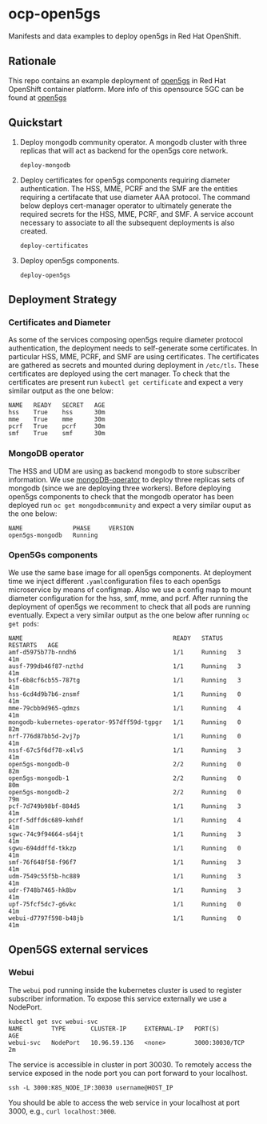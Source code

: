 # ocp-open5gs

Manifests and data examples to deploy open5gs in Red Hat OpenShift.

## Rationale

This repo contains an example deployment of [open5gs](https://open5gs.org) in Red Hat OpenShift container platform. More info of this opensource 5GC can be found at [open5gs](https://open5gs.org)

## Quickstart


1. Deploy mongodb community operator. A mongodb cluster with three replicas that will act as backend for the open5gs core network.

   ```console
   deploy-mongodb
   ```

2. Deploy certificates for open5gs components requiring diameter authentication. The HSS, MME, PCRF and the SMF are the entities requiring a certifacate that use diameter AAA protocol. The command below deploys cert-manager operator to ultimately generate the required secrets for the HSS, MME, PCRF, and SMF. A service account necessary to associate to all the subsequent deployments is also created.

   ```console
   deploy-certificates
   ``` 

3. Deploy open5gs components.

   ```console
   deploy-open5gs
   ```


## Deployment Strategy


### Certificates and Diameter

As some of the services composing open5gs require diameter protocol authentication, the deployment needs to self-generate some certificates. In particular HSS, MME, PCRF, and SMF are using certificates. The certificates are gathered as secrets and mounted during deployment in `/etc/tls`. These certificates are deployed using the cert manager. To check that the certificates are present run `kubectl get certificate` and expect a very similar output as the one below:

```console
NAME   READY   SECRET   AGE
hss    True    hss      30m
mme    True    mme      30m
pcrf   True    pcrf     30m
smf    True    smf      30m
```

### MongoDB operator

The HSS and UDM are using as backend mongodb to store subscriber information. We use [mongoDB-operator](https://github.com/mongodb/mongodb-kubernetes-operator) to deploy three replicas sets of mongodb (since we are deploying three workers).
Before deploying open5gs components to check that the mongodb operator has been deployed run `oc get mongodbcommunity` and expect a very similar ouput as the one below: 

```console
NAME              PHASE     VERSION
open5gs-mongodb   Running  
```

### Open5Gs components

We use the same base image for all open5gs components. At deployment time we inject different `.yaml`configuration files to each open5gs microservice  by means of configmap. Also we use a config map to mount diameter configuration for the hss, smf, mme, and pcrf. After running the deployment of open5gs we recomment to check that all pods are running eventually. Expect a very similar output as the one below after running `oc get pods`:

```console
NAME                                          READY   STATUS    RESTARTS   AGE
amf-d5975b77b-nndh6                           1/1     Running   3          41m
ausf-799db46f87-nzthd                         1/1     Running   3          41m
bsf-6b8cf6cb55-787tg                          1/1     Running   3          41m
hss-6cd4d9b7b6-znsmf                          1/1     Running   0          41m
mme-79cbb9d965-qdmzs                          1/1     Running   4          41m
mongodb-kubernetes-operator-957dff59d-tgpgr   1/1     Running   0          82m
nrf-776d87bb5d-2vj7p                          1/1     Running   0          41m
nssf-67c5f6df78-x4lv5                         1/1     Running   3          41m
open5gs-mongodb-0                             2/2     Running   0          82m
open5gs-mongodb-1                             2/2     Running   0          80m
open5gs-mongodb-2                             2/2     Running   0          79m
pcf-7d749b98bf-884d5                          1/1     Running   3          41m
pcrf-5dffd6c689-kmhdf                         1/1     Running   4          41m
sgwc-74c9f94664-s64jt                         1/1     Running   3          41m
sgwu-694ddffd-tkkzp                           1/1     Running   0          41m
smf-76f648f58-f96f7                           1/1     Running   3          41m
udm-7549c55f5b-hc889                          1/1     Running   3          41m
udr-f748b7465-hk8bv                           1/1     Running   3          41m
upf-75fcf5dc7-g6vkc                           1/1     Running   0          41m
webui-d7797f598-b48jb                         1/1     Running   0          41m
```


## Open5GS external services

### Webui

The `webui` pod running inside the kubernetes cluster is used to register subscriber information. To expose this service externally we use a NodePort. 

```console
kubectl get svc webui-svc
NAME        TYPE       CLUSTER-IP     EXTERNAL-IP   PORT(S)          AGE
webui-svc   NodePort   10.96.59.136   <none>        3000:30030/TCP   2m 
```

The service is accessible in cluster in port 30030. To remotely access the service exposed in the node port you can port forward to your localhost.

```console
ssh -L 3000:K8S_NODE_IP:30030 username@HOST_IP
```

You should be able to access the web service in your localhost at port 3000, e.g., `curl localhost:3000`.
